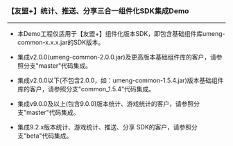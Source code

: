 ### 【友盟+】统计、推送、分享三合一组件化SDK集成Demo

---

* 本Demo工程仅适用于【友盟+】组件化版本SDK，即包含基础组件库umeng-common-x.x.x.jar的SDK版本。

* 集成v2.0.0(umeng-common-2.0.0.jar)及更高版本基础组件库的客户，请参照分支"master"代码集成。

* 集成v2.0.0以下(不包含2.0.0，如：umeng-common-1.5.4.jar)版本基础组件库的客户，请参照分支"common_1.5.4"代码集成。

* 集成v9.0.0及以上(包含9.0.0)版本统计、游戏统计的客户，请参照分支"master"代码集成。

* 集成9.2.x版本统计、游戏统计、推送、分享 SDK的客户，请参照分支"beta"代码集成。


